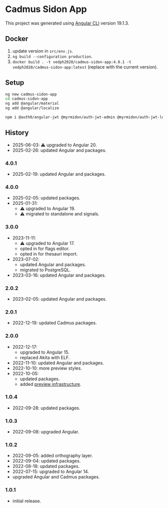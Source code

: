# Cadmus Sidon App

This project was generated using [Angular CLI](https://github.com/angular/angular-cli) version 19.1.3.

## Docker

1. update version in `src/env.js`.
2. `ng build --configuration production`.
3. `docker build . -t vedph2020/cadmus-sidon-app:4.0.1 -t vedph2020/cadmus-sidon-app:latest` (replace with the current version).

## Setup

```sh
ng new cadmus-sidon-app
cd cadmus-sidon-app
ng add @angular/material
ng add @angular/localize

npm i @auth0/angular-jwt @myrmidon/auth-jwt-admin @myrmidon/auth-jwt-login @myrmidon/cadmus-api @myrmidon/cadmus-core @myrmidon/cadmus-graph-ui @myrmidon/cadmus-graph-pg @myrmidon/cadmus-item-editor @myrmidon/cadmus-item-list @myrmidon/cadmus-item-search @myrmidon/cadmus-part-general-pg @myrmidon/cadmus-part-general-ui @myrmidon/cadmus-part-philology-pg @myrmidon/cadmus-part-philology-ui @myrmidon/cadmus-preview-pg @myrmidon/cadmus-preview-ui @myrmidon/cadmus-profile-core @myrmidon/cadmus-refs-asserted-chronotope @myrmidon/cadmus-flags-pg @myrmidon/cadmus-flags-ui @myrmidon/cadmus-refs-asserted-ids @myrmidon/cadmus-refs-assertion @myrmidon/cadmus-refs-decorated-ids @myrmidon/cadmus-refs-doc-references @myrmidon/cadmus-refs-external-ids @myrmidon/cadmus-refs-historical-date @myrmidon/cadmus-mat-physical-size @myrmidon/cadmus-refs-lookup @myrmidon/cadmus-refs-proper-name @myrmidon/cadmus-state @myrmidon/cadmus-text-block-view @myrmidon/cadmus-thesaurus-editor @myrmidon/cadmus-thesaurus-list @myrmidon/cadmus-thesaurus-ui @myrmidon/cadmus-ui @myrmidon/cadmus-ui-pg @myrmidon/ngx-mat-tools @myrmidon/ngx-tools @myrmidon/paged-data-browsers ts-md5 @myrmidon/cadmus-text-ed @myrmidon/cadmus-text-ed-md @myrmidon/cadmus-text-ed-txt --force
```

## History

- 2025-06-03: ⚠️ upgraded to Angular 20.
- 2025-02-26: updated Angular and packages.

### 4.0.1

- 2025-02-19: updated Angular and packages.

### 4.0.0

- 2025-02-05: updated packages.
- 2025-01-31:
  - ⚠️ upgraded to Angular 19.
  - ⚠️ migrated to standalone and signals.

### 3.0.0

- 2023-11-11:
  - ⚠️ upgraded to Angular 17.
  - opted in for flags editor.
  - opted in for thesauri import.
- 2023-07-02:
  - updated Angular and packages.
  - migrated to PostgreSQL.
- 2023-03-16: updated Angular and packages.

### 2.0.2

- 2023-02-05: updated Angular and packages.

### 2.0.1

- 2022-12-19: updated Cadmus packages.

### 2.0.0

- 2022-12-17:
  - upgraded to Angular 15.
  - replaced Akita with ELF.
- 2022-11-10: updated Angular and packages.
- 2022-10-10: more preview styles.
- 2022-10-05:
  - updated packages.
  - added [preview infrastructure](https://github.com/vedph/cadmus_doc/blob/master/guide/adding-preview.md).

### 1.0.4

- 2022-09-28: updated packages.

### 1.0.3

- 2022-09-08: upgraded Angular.

### 1.0.2

- 2022-09-05: added orthography layer.
- 2022-09-04: updated packages.
- 2022-08-18: updated packages.
- 2022-07-15: upgraded to Angular 14.
- upgraded Angular and Cadmus packages.

### 1.0.1

- initial release.
